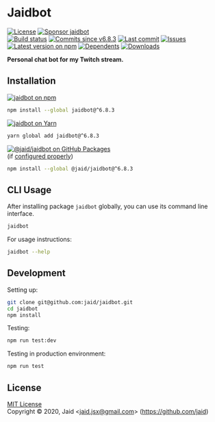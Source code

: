 # Jaidbot


<a href="https://raw.githubusercontent.com/jaid/jaidbot/master/license.txt"><img src="https://img.shields.io/github/license/jaid/jaidbot?style=flat-square" alt="License"/></a> <a href="https://github.com/sponsors/jaid"><img src="https://img.shields.io/badge/<3-Sponsor-FF45F1?style=flat-square" alt="Sponsor jaidbot"/></a>  
<a href="https://actions-badge.atrox.dev/jaid/jaidbot/goto"><img src="https://img.shields.io/endpoint.svg?style=flat-square&url=https%3A%2F%2Factions-badge.atrox.dev%2Fjaid%2Fjaidbot%2Fbadge" alt="Build status"/></a> <a href="https://github.com/jaid/jaidbot/commits"><img src="https://img.shields.io/github/commits-since/jaid/jaidbot/v6.8.3?style=flat-square&logo=github" alt="Commits since v6.8.3"/></a> <a href="https://github.com/jaid/jaidbot/commits"><img src="https://img.shields.io/github/last-commit/jaid/jaidbot?style=flat-square&logo=github" alt="Last commit"/></a> <a href="https://github.com/jaid/jaidbot/issues"><img src="https://img.shields.io/github/issues/jaid/jaidbot?style=flat-square&logo=github" alt="Issues"/></a>  
<a href="https://npmjs.com/package/jaidbot"><img src="https://img.shields.io/npm/v/jaidbot?style=flat-square&logo=npm&label=latest%20version" alt="Latest version on npm"/></a> <a href="https://github.com/jaid/jaidbot/network/dependents"><img src="https://img.shields.io/librariesio/dependents/npm/jaidbot?style=flat-square&logo=npm" alt="Dependents"/></a> <a href="https://npmjs.com/package/jaidbot"><img src="https://img.shields.io/npm/dm/jaidbot?style=flat-square&logo=npm" alt="Downloads"/></a>

**Personal chat bot for my Twitch stream.**





## Installation

<a href="https://npmjs.com/package/jaidbot"><img src="https://img.shields.io/badge/npm-jaidbot-C23039?style=flat-square&logo=npm" alt="jaidbot on npm"/></a>

```bash
npm install --global jaidbot@^6.8.3
```

<a href="https://yarnpkg.com/package/jaidbot"><img src="https://img.shields.io/badge/Yarn-jaidbot-2F8CB7?style=flat-square&logo=yarn&logoColor=white" alt="jaidbot on Yarn"/></a>

```bash
yarn global add jaidbot@^6.8.3
```

<a href="https://github.com/jaid/jaidbot/packages"><img src="https://img.shields.io/badge/GitHub Packages-@jaid/jaidbot-24282e?style=flat-square&logo=github" alt="@jaid/jaidbot on GitHub Packages"/></a>  
(if [configured properly](https://help.github.com/en/github/managing-packages-with-github-packages/configuring-npm-for-use-with-github-packages))

```bash
npm install --global @jaid/jaidbot@^6.8.3
```













## CLI Usage
After installing package `jaidbot` globally, you can use its command line interface.
```bash
jaidbot
```
For usage instructions:
```bash
jaidbot --help
```








## Development



Setting up:
```bash
git clone git@github.com:jaid/jaidbot.git
cd jaidbot
npm install
```
Testing:
```bash
npm run test:dev
```
Testing in production environment:
```bash
npm run test
```


## License
[MIT License](https://raw.githubusercontent.com/jaid/jaidbot/master/license.txt)  
Copyright © 2020, Jaid \<jaid.jsx@gmail.com> (https://github.com/jaid)

